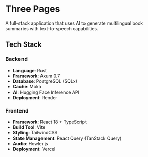 # Three Pages

A full-stack application that uses AI to generate multilingual book summaries with text-to-speech capabilities.

## Tech Stack

### Backend
- **Language**: Rust
- **Framework**: Axum 0.7
- **Database**: PostgreSQL (SQLx)
- **Cache**: Moka
- **AI**: Hugging Face Inference API
- **Deployment**: Render

### Frontend
- **Framework**: React 18 + TypeScript
- **Build Tool**: Vite
- **Styling**: TailwindCSS
- **State Management**: React Query (TanStack Query)
- **Audio**: Howler.js
- **Deployment**: Vercel
